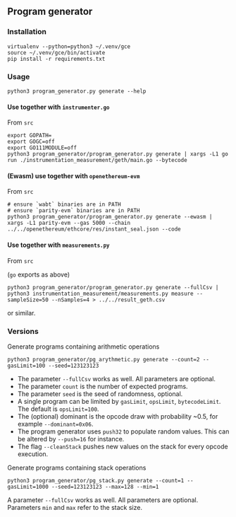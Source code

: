 ## Program generator

### Installation

```
virtualenv --python=python3 ~/.venv/gce
source ~/.venv/gce/bin/activate
pip install -r requirements.txt
```

### Usage

```
python3 program_generator.py generate --help
```

#### Use together with `instrumenter.go`

From `src`

```
export GOPATH=
export GOGC=off
export GO111MODULE=off
python3 program_generator/program_generator.py generate | xargs -L1 go run ./instrumentation_measurement/geth/main.go --bytecode
```

#### (Ewasm) use together with `openethereum-evm`

From `src`

```
# ensure `wabt` binaries are in PATH
# ensure `parity-evm` binaries are in PATH
python3 program_generator/program_generator.py generate --ewasm | xargs -L1 parity-evm --gas 5000 --chain ../../openethereum/ethcore/res/instant_seal.json --code
```

#### Use together with `measurements.py`

From `src`

(`go` exports as above)

```
python3 program_generator/program_generator.py generate --fullCsv | python3 instrumentation_measurement/measurements.py measure --sampleSize=50 --nSamples=4 > ../../result_geth.csv
```

or similar.

### Versions

Generate programs containing arithmetic operations

```
python3 program_generator/pg_arythmetic.py generate --count=2 --gasLimit=100 --seed=123123123
```

- The parameter `--fullCsv` works as well. All parameters are optional. 
- The parameter `count` is the number of expected programs.
- The parameter `seed` is the seed of randomness, optional.
- A single program can be limited by `gasLimit`, `opsLimit`, `bytecodeLimit`. The default is `opsLimit=100`.
- The (optional) dominant is the opcode draw with probability ~0.5, for example `--dominant=0x06`.
- The program generator uses `push32` to populate random values. This can be altered by `--push=16` for instance.
- The flag `--cleanStack` pushes new values on the stack for every opcode execution.

Generate programs containing stack operations

```
python3 program_generator/pg_stack.py generate --count=1 --gasLimit=1000 --seed=123123123 --max=128 --min=1
```

A parameter `--fullCsv` works as well. All parameters are optional.
Parameters `min` and `max` refer to the stack size.
